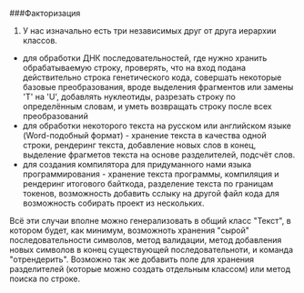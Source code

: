 ###Факторизация
1. У нас изначально есть три независимых друг от друга иерархии классов.
 - для обработки ДНК последовательностей, где нужно хранить обрабатываемую строку, проверять, что на вход подана действительно строка генетического кода, совершать некоторые базовые преобразования, вроде выделения фрагментов или замены 'T' на 'U', добавлять нуклеотиды, разрезать строку по определённым словам, и уметь возвращать строку после всех преобразований
 - для обработки некоторого текста на русском или английском языке (Word-подобный формат) - хранение текста в качества одной строки, рендеринг текста, добавление новых слов в конец, выделение фрагметов текста на основе разделителей, подсчёт слов.
 - для создания компилятора для придуманного нами языка программирования - хранение текста программы, компиляция и рендеринг итогового байткода, разделение текста по границам токенов, возможность добавить сслыку на другой файл кода для возможность собирать проект из нескольких.
   
Всё эти случаи вполне можно генерализовать в общий класс "Текст", в котором будет, как минимум, возможноть хранения "сырой" последовательности символов, метод валидации, метод добавления новых символов в конец существующей последовательноти, и команда "отрендерить". Возможно так же добавить поле для хранения разделителей (которые можно создать отдельным классом) или метод поиска по строке.
